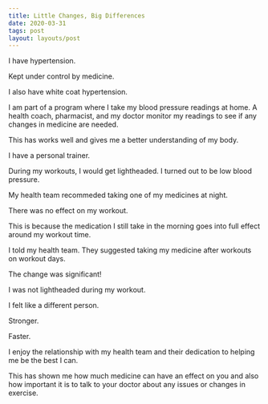 ```yaml
---
title: Little Changes, Big Differences
date: 2020-03-31
tags: post
layout: layouts/post
---
```


I have hypertension.

Kept under control by medicine.

I also have white coat hypertension.

I am part of a program where I take my blood pressure readings at home. A health coach, pharmacist, and my doctor monitor my readings to see if any changes in medicine are needed.

This has works well and gives me a better understanding of my body.

I have a personal trainer.

During my workouts, I would get lightheaded. I turned out to be low blood pressure.

My health team recommeded taking one of my medicines at night.

There was no effect on my workout.

This is because the medication I still take in the morning goes into full effect around my workout time.

I told my health team. They suggested taking my medicine after workouts on workout days.

The change was significant!

I was not lightheaded during my workout.

I felt like a different person.

Stronger.

Faster.

I enjoy the relationship with my health team and their dedication to helping me be the best I can.

This has shown me how much medicine can have an effect on you and also how important it is to talk to your doctor about any issues or changes in exercise.
